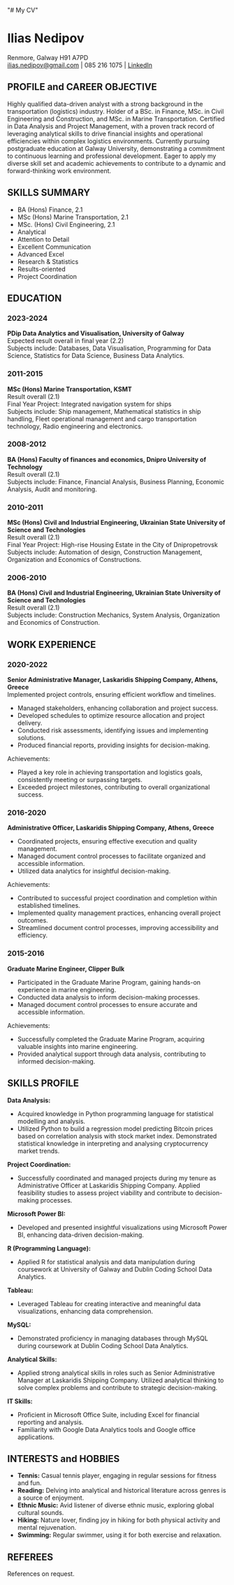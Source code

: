 "# My CV" 
# Ilias Nedipov

Renmore, Galway H91 A7PD  
ilias.nedipov@gmail.com | 085 216 1075 | [LinkedIn](https://linkedin.com/in/ilias-nedipov)

## PROFILE and CAREER OBJECTIVE

Highly qualified data-driven analyst with a strong background in the transportation (logistics) industry. Holder of a BSc. in Finance, MSc. in Civil Engineering and Construction, and MSc. in Marine Transportation. Certified in Data Analysis and Project Management, with a proven track record of leveraging analytical skills to drive financial insights and operational efficiencies within complex logistics environments. Currently pursuing postgraduate education at Galway University, demonstrating a commitment to continuous learning and professional development. Eager to apply my diverse skill set and academic achievements to contribute to a dynamic and forward-thinking work environment.

## SKILLS SUMMARY

- BA (Hons) Finance, 2.1
- MSc (Hons) Marine Transportation, 2.1 
- MSc. (Hons) Civil Engineering, 2.1
- Analytical 
- Attention to Detail
- Excellent Communication 
- Advanced Excel
- Research & Statistics
- Results-oriented
- Project Coordination

## EDUCATION

### 2023-2024
**PDip Data Analytics and Visualisation, University of Galway**  
Expected result overall in final year (2.2)  
Subjects include: Databases, Data Visualisation, Programming for Data Science, Statistics for Data Science, Business Data Analytics.

### 2011-2015
**MSc (Hons) Marine Transportation, KSMT**  
Result overall (2.1)  
Final Year Project: Integrated navigation system for ships  
Subjects include: Ship management, Mathematical statistics in ship handling, Fleet operational management and cargo transportation technology, Radio engineering and electronics.

### 2008-2012
**BA (Hons) Faculty of finances and economics, Dnipro University of Technology**  
Result overall (2.1)  
Subjects include: Finance, Financial Analysis, Business Planning, Economic Analysis, Audit and monitoring.

### 2010-2011
**MSc (Hons) Civil and Industrial Engineering, Ukrainian State University of Science and Technologies**  
Result overall (2.1)  
Final Year Project: High-rise Housing Estate in the City of Dnipropetrovsk  
Subjects include: Automation of design, Construction Management, Organization and Economics of Constructions.

### 2006-2010
**BA (Hons) Civil and Industrial Engineering, Ukrainian State University of Science and Technologies**  
Result overall (2.1)  
Subjects include: Construction Mechanics, System Analysis, Organization and Economics of Construction.

## WORK EXPERIENCE

### 2020-2022
**Senior Administrative Manager, Laskaridis Shipping Company, Athens, Greece**  
Implemented project controls, ensuring efficient workflow and timelines.
- Managed stakeholders, enhancing collaboration and project success.
- Developed schedules to optimize resource allocation and project delivery.
- Conducted risk assessments, identifying issues and implementing solutions.
- Produced financial reports, providing insights for decision-making.

Achievements:
- Played a key role in achieving transportation and logistics goals, consistently meeting or surpassing targets.
- Exceeded project milestones, contributing to overall organizational success.

### 2016-2020
**Administrative Officer, Laskaridis Shipping Company, Athens, Greece**
- Coordinated projects, ensuring effective execution and quality management.
- Managed document control processes to facilitate organized and accessible information.
- Utilized data analytics for insightful decision-making.

Achievements:
- Contributed to successful project coordination and completion within established timelines.
- Implemented quality management practices, enhancing overall project outcomes.
- Streamlined document control processes, improving accessibility and efficiency.

### 2015-2016
**Graduate Marine Engineer, Clipper Bulk**
- Participated in the Graduate Marine Program, gaining hands-on experience in marine engineering.
- Conducted data analysis to inform decision-making processes.
- Managed document control processes to ensure accurate and accessible information.

Achievements:
- Successfully completed the Graduate Marine Program, acquiring valuable insights into marine engineering.
- Provided analytical support through data analysis, contributing to informed decision-making.

## SKILLS PROFILE

**Data Analysis:**
- Acquired knowledge in Python programming language for statistical modelling and analysis.
- Utilized Python to build a regression model predicting Bitcoin prices based on correlation analysis with stock market index. Demonstrated statistical knowledge in interpreting and analysing cryptocurrency market trends.

**Project Coordination:**
- Successfully coordinated and managed projects during my tenure as Administrative Officer at Laskaridis Shipping Company. Applied feasibility studies to assess project viability and contribute to decision-making processes.

**Microsoft Power BI:**
- Developed and presented insightful visualizations using Microsoft Power BI, enhancing data-driven decision-making.

**R (Programming Language):**
- Applied R for statistical analysis and data manipulation during coursework at University of Galway and Dublin Coding School Data Analytics.

**Tableau:**
- Leveraged Tableau for creating interactive and meaningful data visualizations, enhancing data comprehension.

**MySQL:**
- Demonstrated proficiency in managing databases through MySQL during coursework at Dublin Coding School Data Analytics.

**Analytical Skills:**
- Applied strong analytical skills in roles such as Senior Administrative Manager at Laskaridis Shipping Company. Utilized analytical thinking to solve complex problems and contribute to strategic decision-making.

**IT Skills:**
- Proficient in Microsoft Office Suite, including Excel for financial reporting and analysis.
- Familiarity with Google Data Analytics tools and Google office applications.

## INTERESTS and HOBBIES

- **Tennis:** Casual tennis player, engaging in regular sessions for fitness and fun.
- **Reading:** Delving into analytical and historical literature across genres is a source of enjoyment.
- **Ethnic Music:** Avid listener of diverse ethnic music, exploring global cultural sounds.
- **Hiking:** Nature lover, finding joy in hiking for both physical activity and mental rejuvenation.
- **Swimming:** Regular swimmer, using it for both exercise and relaxation.

## REFEREES

References on request.

